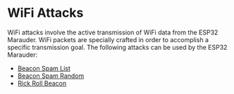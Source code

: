# WiFi Attacks
WiFi attacks involve the active transmission of WiFi data from the ESP32 Marauder. WiFi packets are specially crafted in order to accomplish a specific transmission goal. The following attacks can be used by the ESP32 Marauder: 
 
- [Beacon Spam List](beacon-spam-list)
- [Beacon Spam Random](beacon-spam-random)
- [Rick Roll Beacon](rick-roll-beacon)